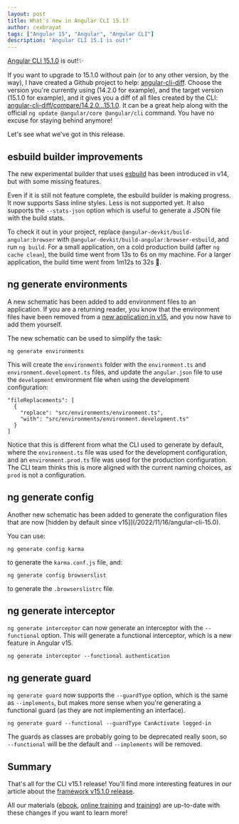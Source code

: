 ```yaml
---
layout: post
title: What's new in Angular CLI 15.1?
author: cexbrayat
tags: ["Angular 15", "Angular", "Angular CLI"]
description: "Angular CLI 15.1 is out!"
---
```


[Angular CLI 15.1.0](https://github.com/angular/angular-cli/releases/tag/15.1.0) is out!✨

If you want to upgrade to 15.1.0 without pain (or to any other version, by the way), I have created a Github project to help: [angular-cli-diff](https://github.com/cexbrayat/angular-cli-diff). Choose the version you're currently using (14.2.0 for example), and the target version (15.1.0 for example), and it gives you a diff of all files created by the CLI: [angular-cli-diff/compare/14.2.0...15.1.0](https://github.com/cexbrayat/angular-cli-diff/compare/14.2.0...15.1.0).
It can be a great help along with the official `ng update @angular/core @angular/cli` command.
You have no excuse for staying behind anymore!

Let's see what we've got in this release.

## esbuild builder improvements

The new experimental builder that uses [esbuild](https://esbuild.github.io/)
has been introduced in v14, but with some missing features.

Even if it is still not feature complete, the esbuild builder is making progress.
It now supports Sass inline styles. Less is not supported yet.
It also supports the `--stats-json` option
which is useful to generate a JSON file with the build stats.

To check it out in your project,
replace `@angular-devkit/build-angular:browser` 
with `@angular-devkit/build-angular:browser-esbuild`,
and run `ng build`.
For a small application, on a cold production build (after `ng cache clean`), the build time went from 13s to 6s on my machine.
For a larger application, the build time went from 1m12s to 32s 🤯.

## ng generate environments

A new schematic has been added to add environment files to an application.
If you are a returning reader, you know that the environment files have been removed from
a [new application in v15](/2022/11/16/angular-cli-15.0), and you now have to add them yourself.

The new schematic can be used to simplify the task:

    ng generate environments

This will create the `environments` folder with the `environment.ts` and `environment.development.ts` files, and update the `angular.json` file to use the `development` environment  file when using the development configuration:

    "fileReplacements": [
      {
        "replace": "src/environments/environment.ts",
        "with": "src/environments/environment.development.ts"
      }
    ]

Notice that this is different from what the CLI used to generate by default,
where the `environment.ts` file was used for the development configuration,
and an `environment.prod.ts` file was used for the production configuration.
The CLI team thinks this is more aligned with the current naming choices,
as `prod` is not a configuration.

## ng generate config

Another new schematic has been added to generate the configuration files
that are now [hidden by default since v15]](/2022/11/16/angular-cli-15.0).

You can use:

    ng generate config karma

to generate the `karma.conf.js` file, and:

    ng generate config browserslist

to generate the `.browserslistrc` file.

## ng generate interceptor

`ng generate interceptor` can now generate an interceptor with the `--functional` option.
This will generate a functional interceptor, which is a new feature in Angular v15.

    ng generate interceptor --functional authentication

## ng generate guard

`ng generate guard` now supports the `--guardType` option, which is the same as `--implements`,
but makes more sense when you're generating a functional guard (as they are not implementing an interface).

    ng generate guard --functional --guardType CanActivate logged-in

The guards as classes are probably going to be deprecated really soon,
so `--functional` will be the default and `--implements` will be removed.

## Summary

That's all for the CLI v15.1 release!
You'll find more interesting features in our article about the
[framework v15.1.0 release](/2023/01/09/what-is-new-angular-15.1).

All our materials ([ebook](https://books.ninja-squad.com/angular), [online training](https://angular-exercises.ninja-squad.com/) and [training](https://ninja-squad.com/training/angular)) are up-to-date with these changes if you want to learn more!
